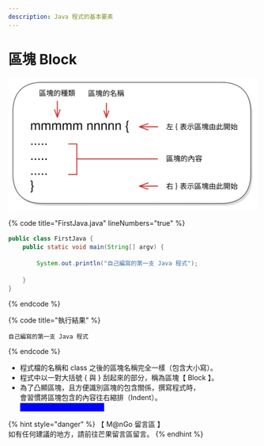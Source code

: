 ```yaml
---
description: Java 程式的基本要素
---
```


# 區塊 Block

<img src="../../../../.gitbook/assets/file.drawing.svg" alt="" class="gitbook-drawing">

{% code title="FirstJava.java" lineNumbers="true" %}
```java
public class FirstJava {
    public static void main(String[] argv) {

        System.out.println("自己編寫的第一支 Java 程式");

    }
}
```
{% endcode %}

{% code title="執行結果" %}
```
自己編寫的第一支 Java 程式
```
{% endcode %}

* 程式檔的名稱和 class 之後的區塊名稱完全一樣（包含大小寫）。
* 程式中以一對大括號 { 與 } 刮起來的部分，稱為區塊【 Block 】。
* 為了凸顯區塊，且方便識別區塊的包含關係，撰寫程式時，\
  會習慣將區塊包含的內容往右縮排（Indent）。\
  <mark style="color:blue;background-color:blue;">※ 讀者習慣右縮 4 個空格。</mark>

{% hint style="danger" %}
【 M@nGo 留言區 】\
如有任何建議的地方，請前往芒果留言區留言。
{% endhint %}

